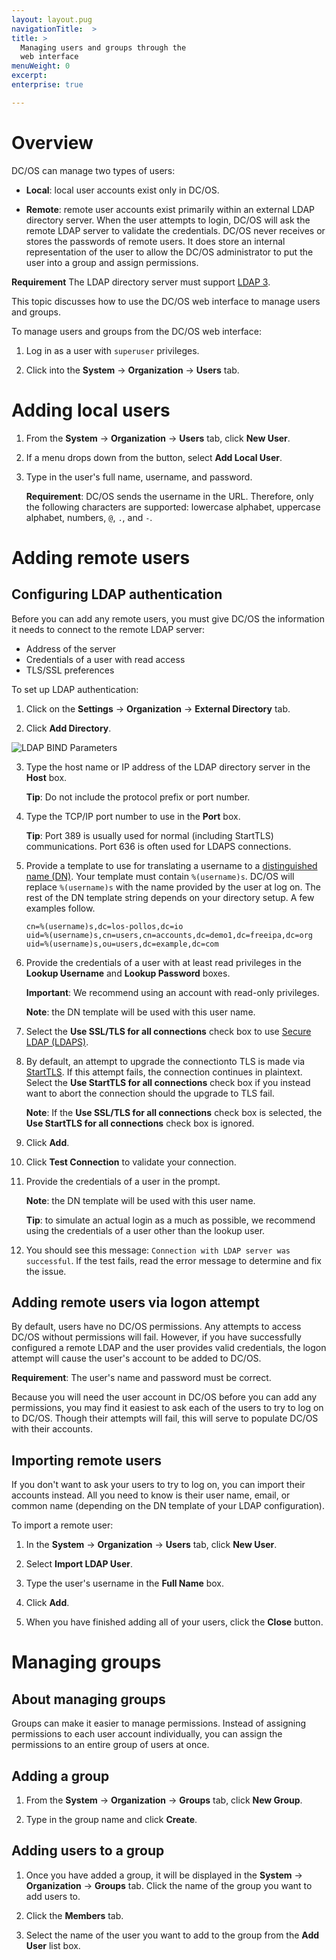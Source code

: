 ```yaml
---
layout: layout.pug
navigationTitle:  >
title: >
  Managing users and groups through the
  web interface
menuWeight: 0
excerpt:
enterprise: true

---
```



# Overview

DC/OS can manage two types of users:

* **Local**: local user accounts exist only in DC/OS.

* **Remote**: remote user accounts exist primarily within an external LDAP directory server. When the user attempts to login, DC/OS will ask the remote LDAP server to validate the credentials. DC/OS never receives or stores the passwords of remote users. It does store an internal representation of the user to allow the DC/OS administrator to put the user into a group and assign permissions.

**Requirement** The LDAP directory server must support [LDAP 3](https://tools.ietf.org/html/rfc4511).

This topic discusses how to use the DC/OS web interface to manage users and groups.

To manage users and groups from the DC/OS web interface:

1. Log in as a user with `superuser` privileges.

2. Click into the **System** -> **Organization** -> **Users** tab.

# Adding local users

1. From the **System** -> **Organization** -> **Users** tab, click **New User**.

2. If a menu drops down from the button, select **Add Local User**.



3. Type in the user's full name, username, and password.

   **Requirement**: DC/OS sends the username in the URL. Therefore, only the following characters are supported: lowercase alphabet, uppercase alphabet, numbers, `@`, `.`, and `-`.
<!-- The full name supports unicode characters. The username supports all alphanumeric characters. Names can contain (A - Z), lowercase, supports Japanese, German, and English chars. -->

# Adding remote users

## Configuring LDAP authentication

Before you can add any remote users, you must give DC/OS the information it needs to connect to the remote LDAP server:

* Address of the server
* Credentials of a user with read access
* TLS/SSL preferences

To set up LDAP authentication:

1.  Click on the **Settings** -> **Organization** -> **External Directory** tab.

2.  Click **Add Directory**.

   ![LDAP BIND Parameters](1.9/img/ldap-bind-params.gif)

3.  Type the host name or IP address of the LDAP directory server in the **Host** box.

    **Tip**: Do not include the protocol prefix or port number.

4.  Type the TCP/IP port number to use in the **Port** box.

    **Tip**: Port 389 is usually used for normal (including StartTLS) communications. Port 636 is often used for LDAPS connections.

5.  Provide a template to use for translating a username to a [distinguished name (DN)](https://www.ldap.com/ldap-dns-and-rdns). Your template  must contain `%(username)s`. DC/OS will replace `%(username)s` with the name provided by the user at log on. The rest of the DN template string depends on your directory setup. A few examples follow.

        cn=%(username)s,dc=los-pollos,dc=io
        uid=%(username)s,cn=users,cn=accounts,dc=demo1,dc=freeipa,dc=org
        uid=%(username)s,ou=users,dc=example,dc=com


6.  Provide the credentials of a user with at least read privileges in the **Lookup Username** and **Lookup Password** boxes.

    **Important**: We recommend using an account with read-only privileges.

    **Note**: the DN template will be used with this user name.

7.  Select the **Use SSL/TLS for all connections** check box to use [Secure LDAP (LDAPS)](http://social.technet.microsoft.com/wiki/contents/articles/2980.ldap-over-ssl-ldaps-certificate.aspx).

8.  By default, an attempt to upgrade the connectionto TLS is made via [StartTLS](https://tools.ietf.org/html/rfc2830). If this attempt fails, the connection continues in plaintext. Select the **Use StartTLS for all connections** check box if you instead want to abort the connection should the upgrade to TLS fail.

    **Note**: If the **Use SSL/TLS for all connections** check box is selected, the **Use StartTLS for all connections** check box is ignored.

9.  Click **Add**.

10. Click **Test Connection** to validate your connection.

11. Provide the credentials of a user in the prompt.

    **Note**: the DN template will be used with this user name.

    **Tip**: to simulate an actual login as a much as possible, we recommend using the credentials of a user other than the lookup user.

12. You should see this message: `Connection with LDAP server was successful`. If the test fails, read the error message to determine and fix the issue.

## Adding remote users via logon attempt

By default, users have no DC/OS permissions. Any attempts to access DC/OS without permissions will fail. However, if you have successfully configured a remote LDAP and the user provides valid credentials, the logon attempt will cause the user's account to be added to DC/OS.

**Requirement**: The user's name and password must be correct.

Because you will need the user account in DC/OS before you can add any permissions, you may find it easiest to ask each of the users to try to log on to DC/OS. Though their attempts will fail, this will serve to populate DC/OS with their accounts.

## Importing remote users

If you don't want to ask your users to try to log on, you can import their accounts instead. All you need to know is their user name, email, or common name (depending on the DN template of your LDAP configuration).

To import a remote user:

1. In the **System** -> **Organization** -> **Users** tab, click **New User**.

2. Select **Import LDAP User**.

3. Type the user's username in the **Full Name** box.

4. Click **Add**.

5. When you have finished adding all of your users, click the **Close** button.

# Managing groups

## About managing groups

Groups can make it easier to manage permissions. Instead of assigning permissions to each user account individually, you can assign the permissions to an entire group of users at once.

## Adding a group

1.  From the **System** -> **Organization** -> **Groups** tab, click **New Group**.

2.  Type in the group name and click **Create**.

## Adding users to a group

1.  Once you have added a group, it will be displayed in the  **System** -> **Organization** -> **Groups** tab. Click the name of the group you want to add users to.

2.  Click the **Members** tab.

3.  Select the name of the user you want to add to the group from the **Add User** list box.


